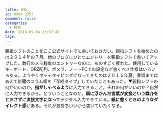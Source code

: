 ```yaml
---
title: 日記
id: 0904_2357
comment: false
categories:
  - 技術
date: 2016-09-04 23:57:43
tags:
---
```


親指シフトのことをここ公式サイトでも書いておきたい。親指シフトを始めたのは２０１４年の７月。他のブログにひとつエントリーを親指シフトで書いてアップした。数行のメモ程度のエントリーなのに、ものすごく疲れた。使用しているキーボード、ORZ配列、ポメラ、ノートPCでの設定など書くべき仕様はいろいろある。ようやくタッチタイピングになってきたのは２０１６年夏。春頃まではあえて新聞のコラム欄を「写経タイプ」していたこともあった。▼親指シフトの何がいいのか。**指がしゃべるように**入力できること。それの何がいいのか？自然に入力できるから。どういうことなのか。**頭に浮かんだ言葉が変換という媒介をとおさずに直接文字になって**デジタル入力できている。**紙に書くときのようなダイレクト感**がある。それが気持ちいいから書いていたくなる。